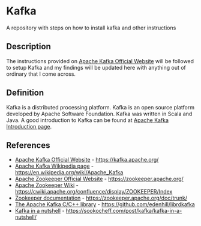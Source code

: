# Kafka
A repository with steps on how to install kafka and other instructions

## Description
The instructions provided on [Apache Kafka Official Website](https://kafka.apache.org/) will be followed to setup Kafka and my findings will be updated here with anything out of ordinary that I come across.

## Definition
Kafka is a distributed processing platform. Kafka is an open source platform developed by Apache Software Foundation. Kafka was written in Scala and Java. A good introduction to Kafka can be found at [Apache Kafka Introduction page](https://kafka.apache.org/intro).

## References
* [Apache Kafka Official Website](https://kafka.apache.org/) - https://kafka.apache.org/
* [Apache Kafka Wikipedia page](https://en.wikipedia.org/wiki/Apache_Kafka) - https://en.wikipedia.org/wiki/Apache_Kafka
* [Apache Zookeeper Official Website](https://zookeeper.apache.org/) - https://zookeeper.apache.org/
* [Apache Zookeeper Wiki](https://cwiki.apache.org/confluence/display/ZOOKEEPER/Index) - https://cwiki.apache.org/confluence/display/ZOOKEEPER/Index
* [Zookeeper documentation](https://zookeeper.apache.org/doc/trunk/) - https://zookeeper.apache.org/doc/trunk/
* [The Apache Kafka C/C++ library](https://github.com/edenhill/librdkafka) - https://github.com/edenhill/librdkafka
* [Kafka in a nutshell](https://sookocheff.com/post/kafka/kafka-in-a-nutshell/) - https://sookocheff.com/post/kafka/kafka-in-a-nutshell/
